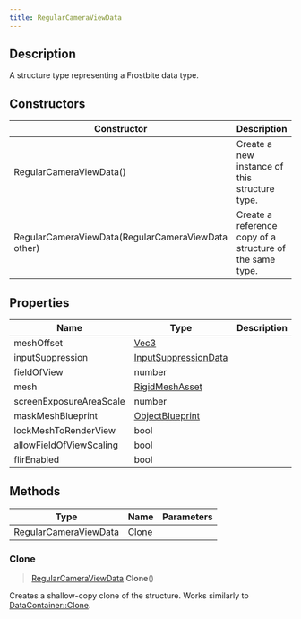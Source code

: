 ```yaml
---
title: RegularCameraViewData
---
```

## Description

A structure type representing a Frostbite data type.

## Constructors

| Constructor                                        | Description                                              |
| -------------------------------------------------- | -------------------------------------------------------- |
| RegularCameraViewData()                            | Create a new instance of this structure type.            |
| RegularCameraViewData(RegularCameraViewData other) | Create a reference copy of a structure of the same type. |

## Properties

| Name                    | Type                                         | Description |
| ----------------------- | -------------------------------------------- | ----------- |
| meshOffset              | [Vec3](/vext/ref/shared/class/Vec3)            |             |
| inputSuppression        | [InputSuppressionData](InputSuppressionData) |             |
| fieldOfView             | number                                       |             |
| mesh                    | [RigidMeshAsset](RigidMeshAsset)             |             |
| screenExposureAreaScale | number                                       |             |
| maskMeshBlueprint       | [ObjectBlueprint](ObjectBlueprint)           |             |
| lockMeshToRenderView    | bool                                         |             |
| allowFieldOfViewScaling | bool                                         |             |
| flirEnabled             | bool                                         |             |

## Methods

| Type                                           | Name            | Parameters |
| ---------------------------------------------- | --------------- | ---------- |
| [RegularCameraViewData](RegularCameraViewData) | [Clone](#clone) |            |

### Clone

> [RegularCameraViewData](RegularCameraViewData) **Clone**()

Creates a shallow-copy clone of the structure. Works similarly to [DataContainer::Clone](/vext/ref/shared/class/datacontainer#clone).
